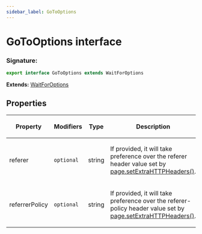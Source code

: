 ```yaml
---
sidebar_label: GoToOptions
---
```


# GoToOptions interface

### Signature:

```typescript
export interface GoToOptions extends WaitForOptions
```

**Extends:** [WaitForOptions](./puppeteer.waitforoptions.md)

## Properties

<table><thead><tr><th>

Property

</th><th>

Modifiers

</th><th>

Type

</th><th>

Description

</th><th>

Default

</th></tr></thead>
<tbody><tr><td>

<span id="referer">referer</span>

</td><td>

`optional`

</td><td>

string

</td><td>

If provided, it will take preference over the referer header value set by [page.setExtraHTTPHeaders()](./puppeteer.page.setextrahttpheaders.md).

</td><td>

</td></tr>
<tr><td>

<span id="referrerpolicy">referrerPolicy</span>

</td><td>

`optional`

</td><td>

string

</td><td>

If provided, it will take preference over the referer-policy header value set by [page.setExtraHTTPHeaders()](./puppeteer.page.setextrahttpheaders.md).

</td><td>

</td></tr>
</tbody></table>
